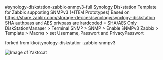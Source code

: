 

#synology-diskstation-zabbix-snmpv3-full Synology Diskstation Template for Zabbix supporting SNMPv3 (+ITEM Prototypes) Based on https://share.zabbix.com/storage-devices/synology/synology-diskstation
SHA authpass and AES privpass are hardcoded = SHA/AES Only DiskStationManager > Terminal SNMP > SNMP > Enable SNMPv3
Zabbix > Template > Macros > set Username, Passwort and PrivacyPasswort

forked from kko/synology-diskstation-zabbix-snmpv3

![Image of Yaktocat](https://octodex.github.com/images/yaktocat.png)
